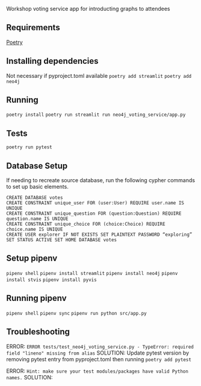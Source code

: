 
Workshop voting service app for introducting graphs to attendees

## Requirements
[Poetry](https://python-poetry.org)

## Installing dependencies
Not necessary if pyproject.toml available
`poetry add streamlit`
`poetry add neo4j`

## Running
`poetry install`
`poetry run streamlit run neo4j_voting_service/app.py`

## Tests
`poetry run pytest`

## Database Setup
If needing to recreate source database, run the following cypher commands to set up basic elements.
```
CREATE DATABASE votes
CREATE CONSTRAINT unique_user FOR (user:User) REQUIRE user.name IS UNIQUE
CREATE CONSTRAINT unique_question FOR (question:Question) REQUIRE question.name IS UNIQUE
CREATE CONSTRAINT unique_choice FOR (choice:Choice) REQUIRE choice.name IS UNIQUE
CREATE USER explorer IF NOT EXISTS SET PLAINTEXT PASSWORD “exploring” SET STATUS ACTIVE SET HOME DATABASE votes
```

## Setup pipenv
`pipenv shell`
`pipenv install streamlit`
`pipenv install neo4j`
`pipenv install stvis`
`pipenv install pyvis`

## Running pipenv
`pipenv shell`
`pipenv sync`
`pipenv run python src/app.py`

## Troubleshooting
ERROR:
`ERROR tests/test_neo4j_voting_service.py - TypeError: required field "lineno" missing from alias`
SOLUTION:
Update pytest version by removing pytest entry from pyproject.toml then running `poetry add pytest`

ERROR:
`Hint: make sure your test modules/packages have valid Python names.`
SOLUTION:
